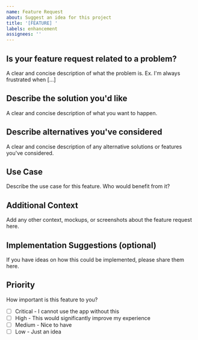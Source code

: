 ```yaml
---
name: Feature Request
about: Suggest an idea for this project
title: '[FEATURE] '
labels: enhancement
assignees: ''
---
```


## Is your feature request related to a problem?
A clear and concise description of what the problem is. Ex. I'm always frustrated when [...]

## Describe the solution you'd like
A clear and concise description of what you want to happen.

## Describe alternatives you've considered
A clear and concise description of any alternative solutions or features you've considered.

## Use Case
Describe the use case for this feature. Who would benefit from it?

## Additional Context
Add any other context, mockups, or screenshots about the feature request here.

## Implementation Suggestions (optional)
If you have ideas on how this could be implemented, please share them here.

## Priority
How important is this feature to you?
- [ ] Critical - I cannot use the app without this
- [ ] High - This would significantly improve my experience
- [ ] Medium - Nice to have
- [ ] Low - Just an idea
